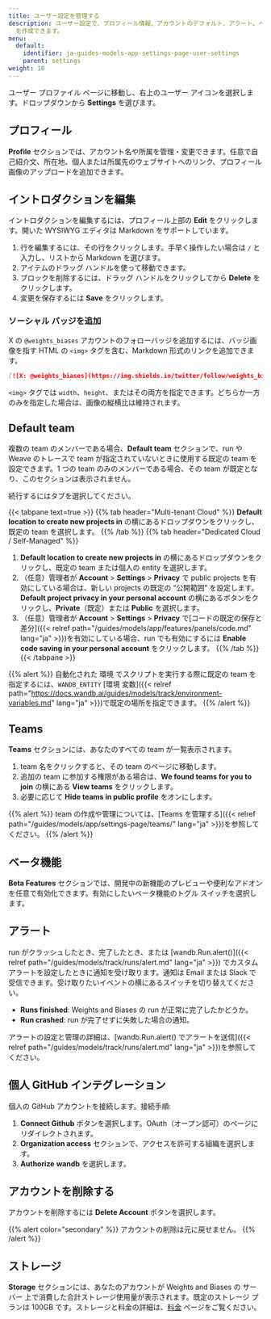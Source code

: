 ```yaml
---
title: ユーザー設定を管理する
description: ユーザー設定で、プロフィール情報、アカウントのデフォルト、アラート、ベータ版プロダクトへの参加、GitHub インテグレーション、ストレージ使用量、アカウントの有効化を管理し、Teams
  を作成できます。
menu:
  default:
    identifier: ja-guides-models-app-settings-page-user-settings
    parent: settings
weight: 10
---
```


ユーザー プロファイル ページに移動し、右上のユーザー アイコンを選択します。ドロップダウンから **Settings** を選びます。

## プロフィール

**Profile** セクションでは、アカウント名や所属を管理・変更できます。任意で自己紹介文、所在地、個人または所属先のウェブサイトへのリンク、プロフィール画像のアップロードを追加できます。

## イントロダクションを編集

イントロダクションを編集するには、プロフィール上部の **Edit** をクリックします。開いた WYSIWYG エディタは Markdown をサポートしています。
1. 行を編集するには、その行をクリックします。手早く操作したい場合は `/` と入力し、リストから Markdown を選びます。
1. アイテムのドラッグ ハンドルを使って移動できます。
1. ブロックを削除するには、ドラッグ ハンドルをクリックしてから **Delete** をクリックします。
1. 変更を保存するには **Save** をクリックします。

### ソーシャル バッジを追加

X の `@weights_biases` アカウントのフォローバッジを追加するには、バッジ画像を指す HTML の `<img>` タグを含む、Markdown 形式のリンクを追加できます。

```markdown
[![X: @weights_biases](https://img.shields.io/twitter/follow/weights_biases?style=social)](https://x.com/intent/follow?screen_name=weights_biases)
```
`<img>` タグでは `width`、`height`、またはその両方を指定できます。どちらか一方のみを指定した場合は、画像の縦横比は維持されます。

## Default team
複数の team のメンバーである場合、**Default team** セクションで、run や Weave のトレースで team が指定されていないときに使用する既定の team を設定できます。1 つの team のみのメンバーである場合、その team が既定となり、このセクションは表示されません。

続行するにはタブを選択してください。

{{< tabpane text=true >}}
{{% tab header="Multi-tenant Cloud" %}}
**Default location to create new projects in** の横にあるドロップダウンをクリックし、既定の team を選択します。
{{% /tab %}}
{{% tab header="Dedicated Cloud / Self-Managed" %}}
1. **Default location to create new projects in** の横にあるドロップダウンをクリックし、既定の team または個人の entity を選択します。
1. （任意）管理者が **Account** > **Settings** > **Privacy** で public projects を有効にしている場合は、新しい projects の既定の “公開範囲” を設定します。**Default project privacy in your personal account** の横にあるボタンをクリックし、**Private**（既定）または **Public** を選択します。
1. （任意）管理者が **Account** > **Settings** > **Privacy** で[コードの既定の保存と差分]({{< relref path="/guides/models/app/features/panels/code.md" lang="ja" >}})を有効にしている場合、run でも有効にするには **Enable code saving in your personal account** をクリックします。
{{% /tab %}}
{{< /tabpane >}}

{{% alert %}}
自動化された 環境 でスクリプトを実行する際に既定の team を指定するには、`WANDB_ENTITY` [環境 変数]({{< relref path="https://docs.wandb.ai/guides/models/track/environment-variables.md" lang="ja" >}})で既定の場所を指定できます。
{{% /alert %}}

## Teams
**Teams** セクションには、あなたのすべての team が一覧表示されます。

1. team 名をクリックすると、その team のページに移動します。
1. 追加の team に参加する権限がある場合は、**We found teams for you to join** の横にある **View teams** をクリックします。
1. 必要に応じて **Hide teams in public profile** をオンにします。

{{% alert %}}
team の作成や管理については、[Teams を管理する]({{< relref path="/guides/models/app/settings-page/teams/" lang="ja" >}})を参照してください。
{{% /alert %}}

## ベータ機能

**Beta Features** セクションでは、開発中の新機能のプレビューや便利なアドオンを任意で有効化できます。有効にしたいベータ機能のトグル スイッチを選択します。

## アラート

run がクラッシュしたとき、完了したとき、または [wandb.Run.alert()]({{< relref path="/guides/models/track/runs/alert.md" lang="ja" >}}) でカスタム アラートを設定したときに通知を受け取ります。通知は Email または Slack で受信できます。受け取りたいイベントの横にあるスイッチを切り替えてください。

* **Runs finished**: Weights and Biases の run が正常に完了したかどうか。
* **Run crashed**: run が完了せずに失敗した場合の通知。

アラートの設定と管理の詳細は、[wandb.Run.alert() でアラートを送信]({{< relref path="/guides/models/track/runs/alert.md" lang="ja" >}})を参照してください。

## 個人 GitHub インテグレーション

個人の GitHub アカウントを接続します。接続手順:

1. **Connect Github** ボタンを選択します。OAuth（オープン認可）のページにリダイレクトされます。
2. **Organization access** セクションで、アクセスを許可する組織を選択します。
3. **Authorize** **wandb** を選択します。

## アカウントを削除する

アカウントを削除するには **Delete Account** ボタンを選択します。

{{% alert color="secondary" %}}
アカウントの削除は元に戻せません。
{{% /alert %}}

## ストレージ

**Storage** セクションには、あなたのアカウントが Weights and Biases の サーバー 上で消費した合計ストレージ使用量が表示されます。既定のストレージ プランは 100GB です。ストレージと料金の詳細は、[料金](https://wandb.ai/site/pricing) ページをご覧ください。